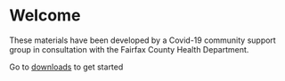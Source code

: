 # Welcome

These materials have been developed by a Covid-19 community support group in consultation with the Fairfax County Health Department.

Go to [downloads](https://wheatiesthecereal.github.io/downloads.html) to get started 
